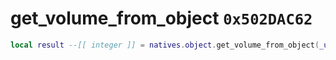 # get_volume_from_object `0x502DAC62`

```lua
local result --[[ integer ]] = natives.object.get_volume_from_object(_unk0 --[[ integer ]])
```